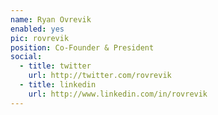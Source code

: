 ```yaml
---
name: Ryan Ovrevik
enabled: yes
pic: rovrevik
position: Co-Founder & President
social:
  - title: twitter
    url: http://twitter.com/rovrevik
  - title: linkedin
    url: http://www.linkedin.com/in/rovrevik
---
```

